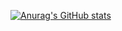[![Anurag's GitHub stats](https://github-readme-stats.vercel.app/api?username=david-0609&theme=dark)](https://github.com/anuraghazra/github-readme-stats)
